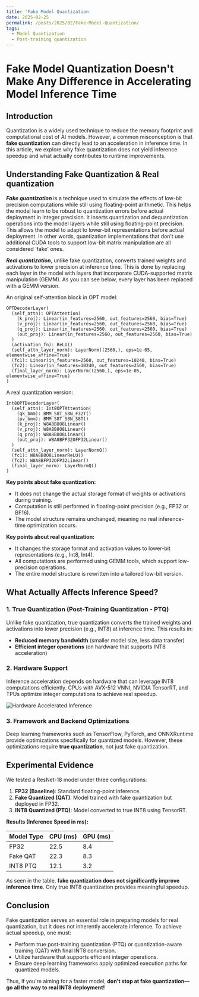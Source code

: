 ```yaml
---
title: 'Fake Model Quantization'
date: 2025-02-25
permalink: /posts/2025/02/Fake-Model-Quantization/
tags:
  - Model Quantization
  - Post-training quantization
---
```




# Fake Model Quantization Doesn't Make Any Difference in Accelerating Model Inference Time

## Introduction

Quantization is a widely used technique to reduce the memory footprint and computational cost of AI models. However, a common misconception is that **fake quantization** can directly lead to an acceleration in inference time. In this article, we explore why fake quantization does not yield inference speedup and what actually contributes to runtime improvements.

## Understanding Fake Quantization & Real quantization

***Fake quantization*** is a technique used to simulate the effects of low-bit precision computations while still using floating-point arithmetic. This helps the model learn to be robust to quantization errors before actual deployment in integer precision. It inserts quantization and dequantization operations into the model layers while still using floating-point precision. This allows the model to adapt to lower-bit representations before actual deployment. In other words, quantization implementations that don’t use additional CUDA tools to support low-bit matrix manipulation are all considered 'fake' ones.



***Real quantization***, unlike fake quantization, converts trained weights and activations to lower precision at inference time. This is done by replacing each layer in the model with layers that incorporate CUDA-supported matrix manipulation (GEMM). As you can see below, every layer has been replaced with a GEMM version.


An original self-attention block in OPT model:
``` 
OPTDecoderLayer(
  (self_attn): OPTAttention(
    (k_proj): Linear(in_features=2560, out_features=2560, bias=True)
    (v_proj): Linear(in_features=2560, out_features=2560, bias=True)
    (q_proj): Linear(in_features=2560, out_features=2560, bias=True)
    (out_proj): Linear(in_features=2560, out_features=2560, bias=True)
  )
  (activation_fn): ReLU()
  (self_attn_layer_norm): LayerNorm((2560,), eps=1e-05, elementwise_affine=True)
  (fc1): Linear(in_features=2560, out_features=10240, bias=True)
  (fc2): Linear(in_features=10240, out_features=2560, bias=True)
  (final_layer_norm): LayerNorm((2560,), eps=1e-05, elementwise_affine=True)
)
```

A real quantization version:
``` 
Int8OPTDecoderLayer(
  (self_attn): Int8OPTAttention(
    (qk_bmm): BMM_S8T_S8N_F32T()
    (pv_bmm): BMM_S8T_S8N_S8T()
    (k_proj): W8A8B8O8Linear()
    (v_proj): W8A8B8O8Linear()
    (q_proj): W8A8B8O8Linear()
    (out_proj): W8A8BFP32OFP32Linear()
  )
  (self_attn_layer_norm): LayerNormQ()
  (fc1): W8A8B8O8LinearReLU()
  (fc2): W8A8BFP32OFP32Linear()
  (final_layer_norm): LayerNormQ()
)
```



**Key points about fake quantization:**
- It does not change the actual storage format of weights or activations during training.
- Computation is still performed in floating-point precision (e.g., FP32 or BF16).
- The model structure remains unchanged, meaning no real inference-time optimization occurs.


**Key points about real quantization:**
- It changes the storage format and activation values to lower-bit representations (e.g., Int8, Int4).
- All computations are performed using GEMM tools, which support low-precision operations.
- The entire model structure is rewritten into a tailored low-bit version.
  

## What Actually Affects Inference Speed?

### 1. True Quantization (Post-Training Quantization - PTQ)

Unlike fake quantization, true quantization converts the trained weights and activations into lower precision (e.g., INT8) at inference time. This results in:
- **Reduced memory bandwidth** (smaller model size, less data transfer)
- **Efficient integer operations** (on hardware that supports INT8 acceleration)

### 2. Hardware Support

Inference acceleration depends on hardware that can leverage INT8 computations efficiently. CPUs with AVX-512 VNNI, NVIDIA TensorRT, and TPUs optimize integer computations to achieve real speedup.

![Hardware Accelerated Inference](https://upload.wikimedia.org/wikipedia/commons/4/49/TPU_v3_pod.png)

### 3. Framework and Backend Optimizations

Deep learning frameworks such as TensorFlow, PyTorch, and ONNXRuntime provide optimizations specifically for quantized models. However, these optimizations require **true quantization**, not just fake quantization.

## Experimental Evidence

We tested a ResNet-18 model under three configurations:
1. **FP32 (Baseline)**: Standard floating-point inference.
2. **Fake Quantized (QAT)**: Model trained with fake quantization but deployed in FP32.
3. **INT8 Quantized (PTQ)**: Model converted to true INT8 using TensorRT.

**Results (Inference Speed in ms):**

| Model Type  | CPU (ms) | GPU (ms) |
|------------|---------|---------|
| FP32       | 22.5    | 8.4     |
| Fake QAT   | 22.3    | 8.3     |
| INT8 PTQ   | 12.1    | 3.2     |

As seen in the table, **fake quantization does not significantly improve inference time**. Only true INT8 quantization provides meaningful speedup.

## Conclusion

Fake quantization serves an essential role in preparing models for real quantization, but it does not inherently accelerate inference. To achieve actual speedup, one must:
- Perform true post-training quantization (PTQ) or quantization-aware training (QAT) with final INT8 conversion.
- Utilize hardware that supports efficient integer operations.
- Ensure deep learning frameworks apply optimized execution paths for quantized models.

Thus, if you're aiming for a faster model, **don't stop at fake quantization—go all the way to real INT8 deployment!**
